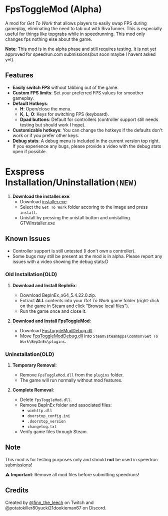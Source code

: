 # FpsToggleMod (Alpha)

A mod for *Get To Work* that allows players to easily swap FPS during gameplay, eliminating the need to tab out with RivaTunner. This is especially useful for things like topgrabs while in speedrunning. This mod only changes fps nothing else about the game.

**Note**: This mod is in the alpha phase and still requires testing. It is not yet approved for speedrun.com submissions(but soon maybe I havent asked yet).

## Features

- **Easily switch FPS** without tabbing out of the game.
- **Custom FPS limits**: Set your preferred FPS values for smoother gameplay.
- **Default Hotkeys**:
  - **H**: Open/close the menu.
  - **K**, **L**, **O**: Keys for switching FPS (keyboard).
  - **Dpad buttons**: Default for controllers (controller support still needs testing but should work I hope).
- **Customizable hotkeys**: You can change the hotkeys if the defaults don't work or if you prefer other keys.
- **Debug stats**: A debug menu is included in the current version top right. If you experience any bugs, please provide a video with the debug stats open if possible.

# Exspress Installation/Uninstallation`(NEW)`
1. **Download the installer.exe**:
   - Download [installer.exe](https://github.com/Elwilo3/FpsToggleMod/raw/refs/heads/main/files/GTWInstaller.exe).
   - Select the `Get To Work` folder accoring to the image and press `install`.
   - Unistall by pressing the unistall button and unistalling GTWInstaller.exe

## Known Issues

- Controller support is still untested (I don't own a controller).
- Some bugs may still be present as the mod is in alpha. Please report any issues with a video showing the debug stats:D

### Old Installation(OLD)

1. **Download and Install BepInEx**:
   - Download BepInEx_x64_5.4.22.0.zip.
   - Extract **ALL** contents into your *Get To Work* game folder (right-click on the game in Steam and click "Browse local files").
   - Run the game once and close it.

2. **Download and Install FpsToggleMod**:
   - Download [FpsToggleModDebug.dll](https://github.com/Elwilo3/FpsToggleMod/raw/refs/heads/main/files/FpsToggleModDebug.dll).
   - Move [FpsToggleModDebug.dll](https://github.com/Elwilo3/FpsToggleMod/raw/refs/heads/main/files/FpsToggleModDebug.dll) into `Steam\steamapps\common\Get To Work\BepInEx\plugins`.

### Uninstallation(OLD)

1. **Temporary Removal**:
   - Remove `FpsToggleMod.dll` from the `plugins` folder.
   - The game will run normally without mod features.

2. **Complete Removal**:
   - Delete `FpsToggleMod.dll`.
   - Remove BepInEx folder and associated files:
     - `winhttp.dll`
     - `doorstop_config.ini`
     - `.doorstop_version`
     - `changelog.txt`
   - Verify game files through Steam.

## Note

This mod is for testing purposes only and should **not** be used in speedrun submissions!

⚠️ **Important**: Remove all mod files before submitting speedruns!

## Credits

Created by [@finn_the_leech](https://www.twitch.tv/finn_the_leech) on Twitch and @potatokiller80yucki21dookieman67 on Discord.


